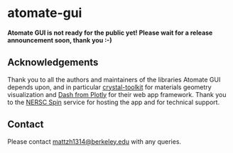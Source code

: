# atomate-gui
**Atomate GUI is not ready for the public yet! Please wait for a release announcement soon, thank you :-)** 

## Acknowledgements

Thank you to all the authors and maintainers of the libraries Atomate GUI 
depends upon, and in particular [crystal-toolkit](https://github.com/materialsproject/crystaltoolkit) for materials geometry visualization and [Dash from Plotly](https://plot.ly/products/dash/) for their web app framework. Thank you 
to the [NERSC Spin](http://www.nersc.gov/users/data-analytics/spin/) service for hosting the app and
for technical support.

## Contact

Please contact mattzh1314@berkeley.edu with any queries.
